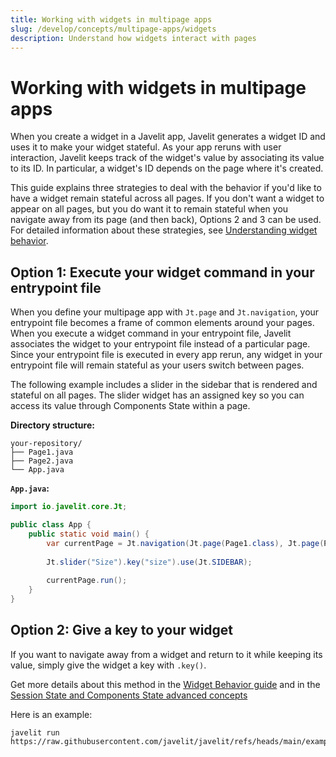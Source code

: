 ```yaml
---
title: Working with widgets in multipage apps
slug: /develop/concepts/multipage-apps/widgets
description: Understand how widgets interact with pages
---
```


# Working with widgets in multipage apps

When you create a widget in a Javelit app, Javelit generates a widget ID and uses it to make your widget stateful. 
As your app reruns with user interaction, Javelit keeps track of the widget's value by associating its value to its ID. 
In particular, a widget's ID depends on the page where it's created. 

This guide explains three strategies to deal with the behavior if you'd like to have a widget remain stateful across 
all pages. If you don't want a widget to appear on all pages, but you do want it to remain stateful when you navigate away 
from its page (and then back), Options 2 and 3 can be used. For detailed information about these strategies, 
see [Understanding widget behavior](/develop/concepts/architecture/widget-behavior).

## Option 1: Execute your widget command in your entrypoint file

When you define your multipage app with `Jt.page` and `Jt.navigation`, your entrypoint file becomes a frame of common 
elements around your pages. When you execute a widget command in your entrypoint file, Javelit associates the widget 
to your entrypoint file instead of a particular page. Since your entrypoint file is executed in every app rerun, any 
widget in your entrypoint file will remain stateful as your users switch between pages.

The following example includes a slider in the sidebar that is rendered and stateful on all pages. 
The slider widget has an assigned key so you can access its value through Components State within a page.

**Directory structure:**

```
your-repository/
├── Page1.java
├── Page2.java
└── App.java
```

**`App.java`:**

```java
import io.javelit.core.Jt;

public class App {
    public static void main() {
        var currentPage = Jt.navigation(Jt.page(Page1.class), Jt.page(Page2.class)).use();
        
        Jt.slider("Size").key("size").use(Jt.SIDEBAR);
        
        currentPage.run();
    }
}
```

## Option 2: Give a key to your widget

If you want to navigate away from a widget and return to it while keeping its value, 
simply give the widget a key with `.key()`.

Get more details about this method in the [Widget Behavior guide](/develop/concepts/architecture/widget-behavior#widgets-do-not-persist-if-not-rendered-except-if-provided-a-key)
and in the [Session State and Components State advanced concepts](/develop/concepts/architecture/session-state#session-state-and-components-state-association) 

Here is an example:
```
javelit run https://raw.githubusercontent.com/javelit/javelit/refs/heads/main/examples/WidgetPersistenceMultiPage.java
```
